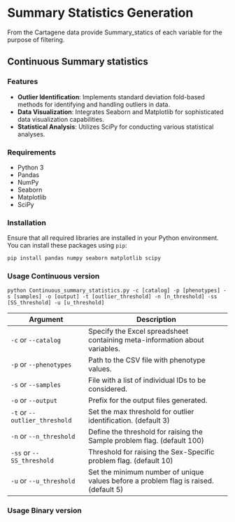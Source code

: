 # Summary Statistics Generation 

From the Cartagene data provide Summary_statics of each variable for the purpose of filtering.

## Continuous Summary statistics

### Features
- **Outlier Identification**: Implements standard deviation fold-based methods for identifying and handling outliers in data.
- **Data Visualization**: Integrates Seaborn and Matplotlib for sophisticated data visualization capabilities.
- **Statistical Analysis**: Utilizes SciPy for conducting various statistical analyses.

### Requirements
- Python 3
- Pandas
- NumPy
- Seaborn
- Matplotlib
- SciPy

### Installation
Ensure that all required libraries are installed in your Python environment. You can install these packages using `pip`:

```bash
pip install pandas numpy seaborn matplotlib scipy
```

### Usage Continuous version
```
python Continuous_summary_statistics.py -c [catalog] -p [phenotypes] -s [samples] -o [output] -t [outlier_threshold] -n [n_threshold] -ss [SS_threshold] -u [u_threshold]
```
| Argument               | Description                                                            |
|------------------------|------------------------------------------------------------------------|
| `-c` or `--catalog`    | Specify the Excel spreadsheet containing meta-information about variables. |
| `-p` or `--phenotypes` | Path to the CSV file with phenotype values.                            |
| `-s` or `--samples`    | File with a list of individual IDs to be considered.                   |
| `-o` or `--output`     | Prefix for the output files generated.                                 |
| `-t` or `--outlier_threshold` | Set the max threshold for outlier identification. (default 3)             |
| `-n` or `--n_threshold`| Define the threshold for raising the Sample problem flag. (default 100)            |
| `-ss` or `--SS_threshold` | Threshold for raising the Sex-Specific problem flag. (default 10)             |
| `-u` or `--u_threshold`| Set the minimum number of unique values before a problem flag is raised. (default 5) |

### Usage Binary version



